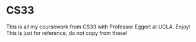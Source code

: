 # CS33
This is all my coursework from CS33 with Professor Eggert at UCLA. Enjoy! This is just for reference, do not copy from these!

